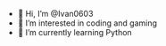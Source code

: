 - 👋 Hi, I’m @Ivan0603
- 👀 I’m interested in coding and gaming
- 🌱 I’m currently learning Python

<!---
Ivan0603/Ivan0603 is a ✨ special ✨ repository because its `README.md` (this file) appears on your GitHub profile.
You can click the Preview link to take a look at your changes.
--->
